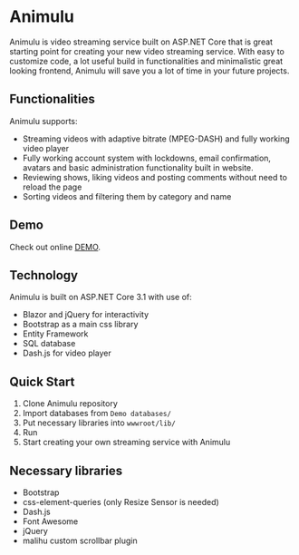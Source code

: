 # Animulu
Animulu is video streaming service built on ASP.NET Core that is great starting point for creating your new video streaming service. With easy to customize code, a lot useful build in functionalities and minimalistic great looking frontend, Animulu will save you a lot of time in your future projects.

## Functionalities
Animulu supports: 
* Streaming videos with adaptive bitrate (MPEG-DASH) and fully working video player 
* Fully working account system with lockdowns, email confirmation, avatars and basic administration functionality built in website.
* Reviewing shows, liking videos and posting comments without need to reload the page
* Sorting videos and filtering them by category and name 

## Demo
Check out online [DEMO](https://animulu.azurewebsites.net/).

## Technology
Animulu is built on ASP.NET Core 3.1 with use of:
* Blazor and jQuery for interactivity
* Bootstrap as a main css library
* Entity Framework
* SQL database
* Dash.js for video player

## Quick Start
1. Clone Animulu repository
2. Import databases from `Demo databases/`
3. Put necessary libraries into `wwwroot/lib/`
4. Run
5. Start creating your own streaming service with Animulu

## Necessary libraries
* Bootstrap
* css-element-queries (only Resize Sensor is needed)
* Dash.js
* Font Awesome
* jQuery
* malihu custom scrollbar plugin
